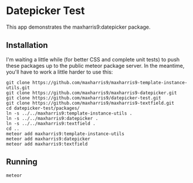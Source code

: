 # Datepicker Test
This app demonstrates the maxharris9:datepicker package.

## Installation
I'm waiting a little while (for better CSS and complete unit tests) to push these packages up to the public meteor package server. In the meantime, you'll have to work a little harder to use this:

	git clone https://github.com/maxharris9/maxharris9-template-instance-utils.git
	git clone https://github.com/maxharris9/maxharris9-datepicker.git
	git clone https://github.com/maxharris9/datepicker-test.git
	git clone https://github.com/maxharris9/maxharris9-textfield.git
	cd datepicker-test/packages/
	ln -s ../../maxharris9:template-instance-utils .
	ln -s ../../maxharris9:datepicker .
	ln -s ../../maxharris9:textfield .
	cd ..
	meteor add maxharris9:template-instance-utils
	meteor add maxharris9:datepicker
	meteor add maxharris9:textfield
	
## Running

	meteor
